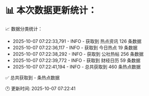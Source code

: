 📊 本次数据更新统计：
==========================

📈 数据分类统计：
- 2025-10-07 07:22:33,791 - INFO - 获取到 热点资讯 126 条数据
- 2025-10-07 07:22:36,117 - INFO - 获取到 今日热点 19 条数据
- 2025-10-07 07:22:38,292 - INFO - 获取到 公社热帖 256 条数据
- 2025-10-07 07:22:39,772 - INFO - 获取到 财经日历 59 条数据
- 2025-10-07 07:22:41,194 - INFO - 总共获取到 460 条热点数据

✅ 总共获取到 - 条热点数据

🕐 更新时间: 2025-10-07 07:22:41

